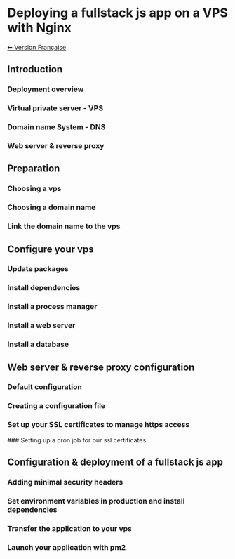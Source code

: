 # Deploying a fullstack js app on a VPS with Nginx 

[⬅ Version Française](./README-FR)


## Introduction

### Deployment overview

### Virtual private server - VPS

### Domain name System - DNS

### Web server & reverse proxy


## Preparation

### Choosing a vps

### Choosing a domain name

### Link the domain name to the vps


## Configure your vps

### Update packages

### Install dependencies

### Install a process manager 

### Install a web server

### Install a database


## Web server & reverse proxy configuration

### Default configuration

### Creating a configuration file

### Set up your SSL certificates to manage https access

### Setting up a cron job for our ssl certificates


## Configuration & deployment of a fullstack js app

### Adding minimal security headers

### Set environment variables in production and install dependencies

### Transfer the application to your vps

### Launch your application with pm2

